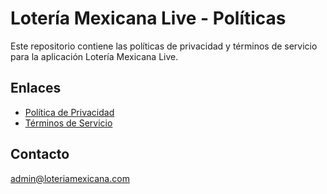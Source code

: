 # Lotería Mexicana Live - Políticas

Este repositorio contiene las políticas de privacidad y términos de servicio para la aplicación Lotería Mexicana Live.

## Enlaces

- [Política de Privacidad](politica-privacidad.html)
- [Términos de Servicio](terminos-servicio.html)

## Contacto

admin@loteriamexicana.com